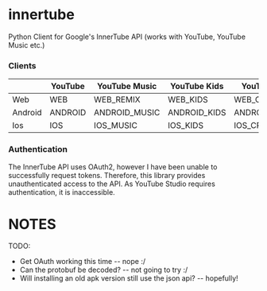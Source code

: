 # innertube
Python Client for Google's InnerTube API (works with YouTube, YouTube Music etc.)

### Clients
|         | YouTube | YouTube Music | YouTube Kids | YouTube Studio  |
| ------- | ------- | ------------- | ------------ | --------------- |
| Web     | WEB     | WEB_REMIX     | WEB_KIDS     | WEB_CREATOR     |
| Android | ANDROID | ANDROID_MUSIC | ANDROID_KIDS | ANDROID_CREATOR |
| Ios     | IOS     | IOS_MUSIC     | IOS_KIDS     | IOS_CREATOR     |

### Authentication
The InnerTube API uses OAuth2, however I have been unable to successfully request tokens.
Therefore, this library provides unauthenticated access to the API.
As YouTube Studio requires authentication, it is inaccessible.


# NOTES
TODO:
* Get OAuth working this time -- nope :/
* Can the protobuf be decoded? -- not going to try :/
* Will installing an old apk version still use the json api? -- hopefully!
